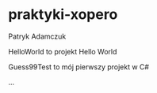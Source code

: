 # praktyki-xopero
Patryk Adamczuk

HelloWorld to projekt Hello World

Guess99Test to mój pierwszy projekt w C#

...
